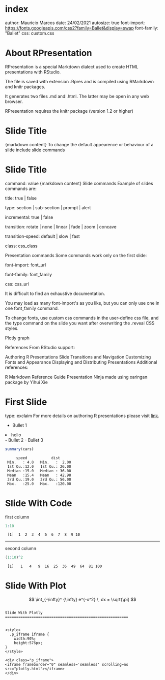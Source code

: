 index
========================================================
author: Mauricio Marcos
date: 24/02/2021
autosize: true
font-import: https://fonts.googleapis.com/css2?family=Ballet&display=swap
font-family: "Ballet"
css: custom.css

About RPresentation
========================================================
RPresentation is a special Markdown dialect used to create HTML presentations with RStudio.

The file is saved with extension .Rpres and is compiled using RMarkdown and knitr packages.

It generates two files .md and .html.
The latter may be open in any web browser.

RPresentation requires the knitr package (version 1.2 or higher)

Slide Title
========================================
{markdown content}
To change the default appearence or behaviour of a slide include slide commands

Slide Title
========================================
command: value
{markdown content}
Slide commands
Example of slides commands are:

title: true | false

type: section | sub-section | prompt | alert

incremental: true | false

transition: rotate | none | linear | fade | zoom | concave

transition-speed: default | slow | fast

class: css_class

Presentation commands
Some commands work only on the first slide:

font-import: font_url

font-family: font_family

css: css_url

It is difficult to find an exhaustive documentation.

You may load as many font-import's as you like, but you can only use one in one font_family command.

To change fonts, use custom css commands in the user-define css file, and the type command on the slide you want after overwriting the .reveal CSS styles.

Plotly graph

References
From RStudio support:

Authoring R Presentations
Slide Transitions and Navigation
Customizing Fonts and Appearance
Displaying and Distributing Presentations
Additional references:

R Markdown Reference Guide
Presentation Ninja made using xaringan package by Yihui Xie

First Slide
========================================================
type: exclaim
For more details on authoring R presentations please visit [link](https://support.rstudio.com/hc/en-us/articles/200486468).

- Bullet 1
<li class= "fragment fade-in"> hello </li>
- Bullet 2
- Bullet 3


```r
summary(cars)
```

```
     speed           dist       
 Min.   : 4.0   Min.   :  2.00  
 1st Qu.:12.0   1st Qu.: 26.00  
 Median :15.0   Median : 36.00  
 Mean   :15.4   Mean   : 42.98  
 3rd Qu.:19.0   3rd Qu.: 56.00  
 Max.   :25.0   Max.   :120.00  
```

Slide With Code
========================================================

first column

```r
1:10
```

```
 [1]  1  2  3  4  5  6  7  8  9 10
```
***
second column

```r
(1:10)^2
```

```
 [1]   1   4   9  16  25  36  49  64  81 100
```
      
Slide With Plot
========================================================

$$
  \int_{-\infty}^ {\infty} e^{-x^2} \, dx = \sqrt{\pi}
  $$
```
   
Slide With Plotly
========================================================

 
<style>
  .p_iframe iframe {
    width:90%;
    height:576px;
}
</style>

<div class="p_iframe">
<iframe frameborder="0" seamless='seamless' scrolling=no src="plotly.html"></iframe>
</div>
